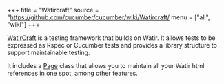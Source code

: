+++
title = "Watircraft"
source = "https://github.com/cucumber/cucumber/wiki/Watircraft/
menu = ["all", "wiki"]
+++

<a href='http://wiki.github.com/bret/watircraft'>WatirCraft</a> is a testing framework that builds on Watir. It allows tests to be expressed as Rspec or Cucumber tests and provides a library structure to support maintainable testing.

It includes a <a href='http://wiki.github.com/bret/watircraft/pages'>Page</a> class that allows you to maintain all your Watir html references in one spot, among other features.
